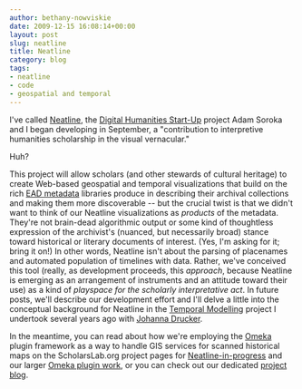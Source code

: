 ```yaml
---
author: bethany-nowviskie
date: 2009-12-15 16:08:14+00:00
layout: post
slug: neatline
title: Neatline
category: blog
tags:
- neatline
- code
- geospatial and temporal
---
```


I've called [Neatline](http://neatline.org/), the [Digital Humanities Start-Up](http://www.neh.gov/grants/guidelines/digitalhumanitiesstartup.html) project Adam Soroka and I began developing in September, a "contribution to interpretive humanities scholarship in the visual vernacular."

Huh?

This project will allow scholars (and other stewards of cultural heritage) to create Web-based geospatial and temporal visualizations that build on the rich [EAD metadata](http://www.archivists.org/saagroups/ead/index.html) libraries produce in describing their archival collections and making them more discoverable -- but the crucial twist is that we didn't want to think of our Neatline visualizations as _products_ of the metadata. They're not brain-dead algorithmic output or some kind of thoughtless expression of the archivist's (nuanced, but necessarily broad) stance toward historical or literary documents of interest. (Yes, I'm asking for it; bring it on!) In other words, Neatline isn't about the parsing of placenames and automated population of timelines with data. Rather, we've conceived this tool (really, as development proceeds, this _approach_, because Neatline is emerging as an arrangement of instruments and an attitude toward their use) as a kind of _playspace for the scholarly interpretative act_. In future posts, we'll describe our development effort and I'll delve a little into the conceptual background for Neatline in the [Temporal Modelling](http://iath.virginia.edu/time) project I undertook several years ago with [Johanna Drucker](http://en.wikipedia.org/wiki/Johanna_Drucker).

In the meantime, you can read about how we're employing the [Omeka](http://omeka.org) plugin framework as a way to handle GIS services for scanned historical maps on the ScholarsLab.org project pages for [Neatline-in-progress](https://scholarslab.org/projects/neatline/) and our larger [Omeka plugin work](https://scholarslab.org/projects/omeka-plugins/), or you can check out our dedicated [project blog](http://neatline.org).
